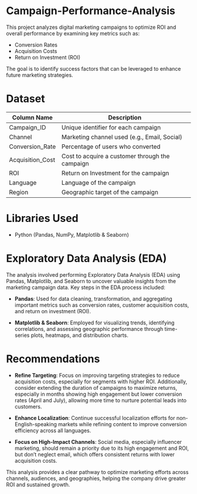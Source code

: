 # Campaign-Performance-Analysis
This project analyzes digital marketing campaigns to optimize ROI and overall performance by examining key metrics such as:

* Conversion Rates
* Acquisition Costs
* Return on Investment (ROI)

The goal is to identify success factors that can be leveraged to enhance future marketing strategies.

# Dataset

| Column Name         | Description                                      |
|---------------------|--------------------------------------------------|
| Campaign_ID         | Unique identifier for each campaign              |
| Channel             | Marketing channel used (e.g., Email, Social)     |
| Conversion_Rate     | Percentage of users who converted                |
| Acquisition_Cost    | Cost to acquire a customer through the campaign  |
| ROI                 | Return on Investment for the campaign            |
| Language            | Language of the campaign                         |
| Region              | Geographic target of the campaign                |

# Libraries Used
* Python (Pandas, NumPy, Matplotlib & Seaborn)

# Exploratory Data Analysis (EDA)
The analysis involved performing Exploratory Data Analysis (EDA) using Pandas, Matplotlib, and Seaborn to uncover valuable insights from the marketing campaign data. Key steps in the EDA process included:

* **Pandas**: Used for data cleaning, transformation, and aggregating important metrics such as conversion rates, customer acquisition costs, and return on investment (ROI).

* **Matplotlib & Seaborn**: Employed for visualizing trends, identifying correlations, and assessing geographic performance through time-series plots, heatmaps, and distribution charts.

# Recommendations

* **Refine Targeting**:
Focus on improving targeting strategies to reduce acquisition costs, especially for segments with higher ROI. Additionally, consider extending the duration of campaigns to maximize returns, especially in months showing high engagement but lower conversion rates (April and July), allowing more time to nurture potential leads into customers.

* **Enhance Localization**:
Continue successful localization efforts for non-English-speaking markets while refining content to improve conversion efficiency across all languages.

* **Focus on High-Impact Channels**:
Social media, especially influencer marketing, should remain a priority due to its high engagement and ROI, but don’t neglect email, which offers consistent returns with lower acquisition costs.

This analysis provides a clear pathway to optimize marketing efforts across channels, audiences, and geographies, helping the company drive greater ROI and sustained growth.
